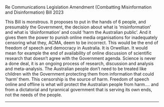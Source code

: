 Re Communications Legislation Amendment (Combatting Misinformation and Disinformation)
Bill 2023

This Bill is monstrous. It proposes to put in the hands of 6 people, and presumably the
Government, the decision about what is ‘misinformation’ and what is ‘disinformation’ and
could ‘harm the Australian public’. And it gives them the power to punish online media
organisations for inadequately censoring what they, ACMA, deem to be incorrect. This would
be the end of freedom of speech and democracy in Australia. It is Orwellian. It would mean for
example the end of availability of online discussion of scientific research that doesn’t agree with
the Government agenda. Science is never a done deal, it is an ongoing process of research,
discussion and analysis and meta-analysis. The Australian people don’t need to be treated like
children with the Government protecting them from information that could ‘harm’ them. This
censorship is the source of harm. Freedom of speech online and offline is what will protect the
Australian people from harm…. and from a dictatorial and tyrannical government that is serving
its own ends, not the needs of the people.


-----


